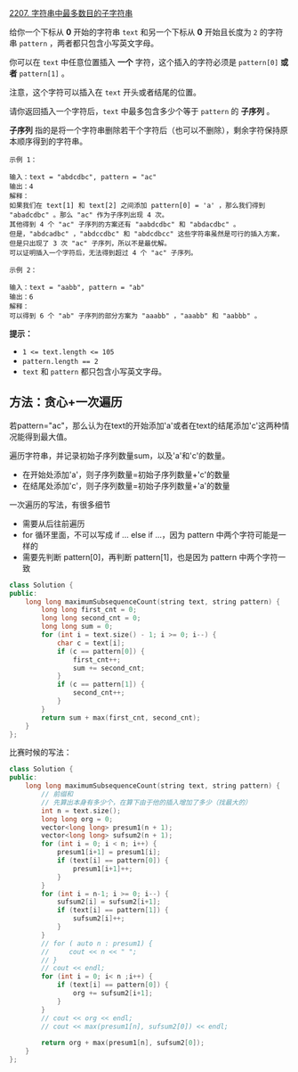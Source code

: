 [2207. 字符串中最多数目的子字符串](https://leetcode-cn.com/problems/maximize-number-of-subsequences-in-a-string/)

给你一个下标从 **0** 开始的字符串 `text` 和另一个下标从 **0** 开始且长度为 `2` 的字符串 `pattern` ，两者都只包含小写英文字母。

你可以在 `text` 中任意位置插入 **一个** 字符，这个插入的字符必须是 `pattern[0]` **或者** `pattern[1]` 。

注意，这个字符可以插入在 `text` 开头或者结尾的位置。

请你返回插入一个字符后，`text` 中最多包含多少个等于 `pattern` 的 **子序列** 。

**子序列** 指的是将一个字符串删除若干个字符后（也可以不删除），剩余字符保持原本顺序得到的字符串。

```
示例 1：

输入：text = "abdcdbc", pattern = "ac"
输出：4
解释：
如果我们在 text[1] 和 text[2] 之间添加 pattern[0] = 'a' ，那么我们得到 "abadcdbc" 。那么 "ac" 作为子序列出现 4 次。
其他得到 4 个 "ac" 子序列的方案还有 "aabdcdbc" 和 "abdacdbc" 。
但是，"abdcadbc" ，"abdccdbc" 和 "abdcdbcc" 这些字符串虽然是可行的插入方案，但是只出现了 3 次 "ac" 子序列，所以不是最优解。
可以证明插入一个字符后，无法得到超过 4 个 "ac" 子序列。

示例 2：

输入：text = "aabb", pattern = "ab"
输出：6
解释：
可以得到 6 个 "ab" 子序列的部分方案为 "aaabb" ，"aaabb" 和 "aabbb" 。

```

**提示：**

- `1 <= text.length <= 105`
- `pattern.length == 2`
- `text` 和 `pattern` 都只包含小写英文字母。

## 方法：贪心+一次遍历

若pattern="ac"，那么认为在text的开始添加'a'或者在text的结尾添加'c'这两种情况能得到最大值。

遍历字符串，并记录初始子序列数量sum，以及'a'和'c'的数量。

- 在开始处添加'a'，则子序列数量=初始子序列数量+'c'的数量
- 在结尾处添加'c'，则子序列数量=初始子序列数量+'a'的数量

一次遍历的写法，有很多细节

- 需要从后往前遍历
- for 循环里面，不可以写成 if ... else if ...，因为 pattern 中两个字符可能是一样的
- 需要先判断 pattern[0]，再判断 pattern[1]，也是因为 pattern 中两个字符一致

```cpp
class Solution {
public:
    long long maximumSubsequenceCount(string text, string pattern) {
        long long first_cnt = 0;
        long long second_cnt = 0;
        long long sum = 0;
        for (int i = text.size() - 1; i >= 0; i--) {
            char c = text[i];
            if (c == pattern[0]) {
                first_cnt++;
                sum += second_cnt;
            }
            if (c == pattern[1]) {
                second_cnt++;
            }
        }
        return sum + max(first_cnt, second_cnt);
    }
};
```

比赛时候的写法：

```cpp
class Solution {
public:
    long long maximumSubsequenceCount(string text, string pattern) {
        // 前缀和
        // 先算出本身有多少个，在算下由于他的插入增加了多少（找最大的）
        int n = text.size();
        long long org = 0;
        vector<long long> presum1(n + 1);
        vector<long long> sufsum2(n + 1);
        for (int i = 0; i < n; i++) {
            presum1[i+1] = presum1[i];
            if (text[i] == pattern[0]) {
                presum1[i+1]++;
            }
        }
        for (int i = n-1; i >= 0; i--) {
            sufsum2[i] = sufsum2[i+1];
            if (text[i] == pattern[1]) {
                sufsum2[i]++;
            }
        }
        // for ( auto n : presum1) {
        //     cout << n << " ";
        // }
        // cout << endl;
        for (int i = 0; i< n ;i++) {
            if (text[i] == pattern[0]) {
                org += sufsum2[i+1];
            }
        }
        // cout << org << endl;
        // cout << max(presum1[n], sufsum2[0]) << endl;
        
        return org + max(presum1[n], sufsum2[0]);
    }
};
```